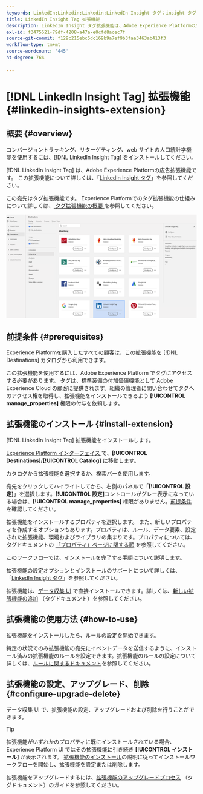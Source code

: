 ```yaml
---
keywords: LinkedIn;Linkedin;Linkedin;LinkedIn Insight タグ；insight タグ；Insight タグ
title: LinkedIn Insight Tag 拡張機能
description: LinkedIn Insight タグ拡張機能は、Adobe Experience Platformの広告の宛先です。 拡張機能について詳しくは、Adobe Exchange の拡張機能のページを参照してください。
exl-id: f3475621-79df-4208-a47a-e0cfd8acec7f
source-git-commit: f129c215ebc5dc169b9a7ef9b3faa3463ab413f3
workflow-type: tm+mt
source-wordcount: '445'
ht-degree: 76%

---
```


# [!DNL LinkedIn Insight Tag] 拡張機能 {#linkedin-insights-extension}

## 概要 {#overview}

コンバージョントラッキング、リターゲティング、web サイトの人口統計学機能を使用するには、[!DNL LinkedIn Insight Tag] をインストールしてください。

[!DNL LinkedIn Insight Tag] は、Adobe Experience Platformの広告拡張機能です。 この拡張機能について詳しくは、「[LinkedIn Insight タグ](https://business.linkedin.com/marketing-solutions/insight-tag)」を参照してください。

この宛先はタグ拡張機能です。 Experience Platformでのタグ拡張機能の仕組みについて詳しくは、[ タグ拡張機能の概要 ](../launch-extensions/overview.md) を参照してください。

![LinkedIn Insight タグ拡張機能](../../assets/catalog/advertising/linkedin/catalog.png)

## 前提条件 {#prerequisites}

Experience Platformを購入したすべての顧客は、この拡張機能を [!DNL Destinations] カタログから利用できます。

この拡張機能を使用するには、Adobe Experience Platform でタグにアクセスする必要があります。 タグは、標準装備の付加価値機能として Adobe Experience Cloud の顧客に提供されます。組織の管理者に問い合わせてタグへのアクセス権を取得し、拡張機能をインストールできるよう **[!UICONTROL manage_properties]** 権限の付与を依頼します。

## 拡張機能のインストール {#install-extension}

[!DNL LinkedIn Insight Tag] 拡張機能をインストールします。

[Experience Platform インターフェイス ](https://platform.adobe.com/) で、**[!UICONTROL Destinations]**/**[!UICONTROL Catalog]** に移動します。

カタログから拡張機能を選択するか、検索バーを使用します。

宛先をクリックしてハイライトしてから、右側のパネルで「**[!UICONTROL 設定]**」を選択します。**[!UICONTROL 設定]**&#x200B;コントロールがグレー表示になっている場合は、**[!UICONTROL manage_properties]** 権限がありません。[前提条件](#prerequisites)を確認してください。

拡張機能をインストールするプロパティを選択します。 また、新しいプロパティを作成するオプションもあります。プロパティは、ルール、データ要素、設定された拡張機能、環境およびライブラリの集まりです。プロパティについては、タグドキュメントの [「プロパティ」ページに関する節](../../../tags/ui/administration/companies-and-properties.md#properties-page) を参照してください。

このワークフローでは、インストールを完了する手順について説明します。

拡張機能の設定オプションとインストールのサポートについて詳しくは、「[LinkedIn Insight タグ](https://business.linkedin.com/marketing-solutions/insight-tag)」を参照してください。

拡張機能は、[データ収集 UI](https://experience.adobe.com/#/data-collection/) で直接インストールできます。詳しくは、[新しい拡張機能の追加](../../../tags/ui/managing-resources/extensions/overview.md#add-a-new-extension) （タグドキュメント）を参照してください。

## 拡張機能の使用方法 {#how-to-use}

拡張機能をインストールしたら、ルールの設定を開始できます。

特定の状況でのみ拡張機能の宛先にイベントデータを送信するように、インストール済みの拡張機能のルールを設定できます。拡張機能のルールの設定について詳しくは、[ルールに関するドキュメント](../../../tags/ui/managing-resources/rules.md)を参照してください。

## 拡張機能の設定、アップグレード、削除 {#configure-upgrade-delete}

データ収集 UI で、拡張機能の設定、アップグレードおよび削除を行うことができます。

>[!TIP]
>
>拡張機能がいずれかのプロパティに既にインストールされている場合、Experience Platform UI ではその拡張機能に引き続き **[!UICONTROL インストール]** が表示されます。 [拡張機能のインストール](#install-extension)の説明に従ってインストールワークフローを開始し、拡張機能を設定または削除します。

拡張機能をアップグレードするには、[拡張機能のアップグレードプロセス](../../../tags/ui/managing-resources/extensions/extension-upgrade.md) （タグドキュメント）のガイドを参照してください。
